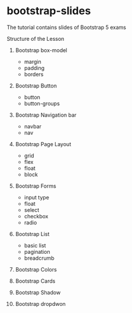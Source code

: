 # bootstrap-slides
The tutorial contains slides of Bootstrap 5 exams 

Structure of the Lesson
1. Bootstrap box-model
   - margin
   - padding
   - borders

2. Bootstrap Button
    - button
    - button-groups

3. Bootstrap Navigation bar
   - navbar
   - nav
  
4. Bootstrap Page Layout
   - grid
   - flex
   - float
   - block

5. Bootstrap Forms
    - input type
    - float
    - select
    - checkbox
    - radio
    
7. Bootstrap List
     - basic list
     - pagination
     - breadcrumb
       
9. Bootstrap Colors
10. Bootstrap Cards
11. Bootstrap Shadow
12. Bootstrap dropdwon
